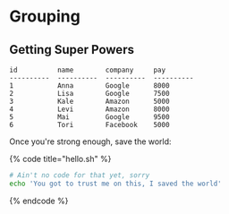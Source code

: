 # Grouping

## Getting Super Powers

```
id          name        company     pay    
----------  ----------  ----------  ----------
1           Anna        Google      8000      
2           Lisa        Google      7500      
3           Kale        Amazon      5000      
4           Levi        Amazon      8000      
5           Mai         Google      9500      
6           Tori        Facebook    5000    
```

Once you're strong enough, save the world:

{% code title="hello.sh" %}
```bash
# Ain't no code for that yet, sorry
echo 'You got to trust me on this, I saved the world'
```
{% endcode %}



